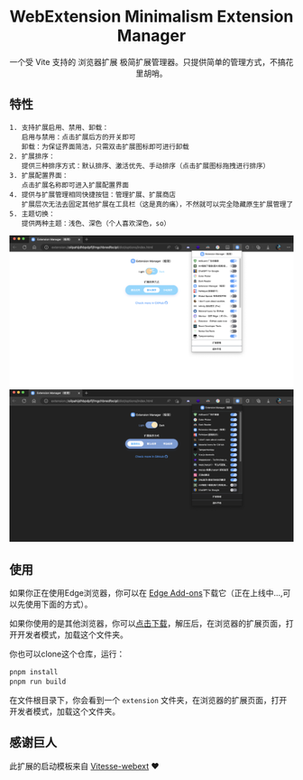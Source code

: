 <h1 align='center'>WebExtension Minimalism Extension Manager</h1>

<p align='center'>一个受 Vite 支持的 浏览器扩展 极简扩展管理器。只提供简单的管理方式，不搞花里胡哨。</p>

## 特性
    1. 支持扩展启用、禁用、卸载：
       启用与禁用：点击扩展后方的开关即可
       卸载：为保证界面简洁，只需双击扩展图标即可进行卸载
    2. 扩展排序：
       提供三种排序方式：默认排序、激活优先、手动排序（点击扩展图标拖拽进行排序）
    3. 扩展配置界面：
       点击扩展名称即可进入扩展配置界面
    4. 提供与扩展管理相同快捷按钮：管理扩展、扩展商店
       扩展层次无法去固定其他扩展在工具栏（这是真的痛），不然就可以完全隐藏原生扩展管理了
    5. 主题切换：
       提供两种主题：浅色、深色（个人喜欢深色，so）

<p align="center">
<img width="655" src="https://raw.githubusercontent.com/AnthonyJu/static/main/minimalism-extension-manager/light.jpg"><br/>
<img width="655" src="https://raw.githubusercontent.com/AnthonyJu/static/main/minimalism-extension-manager/dark.jpg"><br/>
</p>

## 使用

如果你正在使用Edge浏览器，你可以在 [Edge Add-ons](https://microsoftedge.microsoft.com/addons/detail/pfiggkflfkhohkmegglgnlgakdbmjdfh)下载它（正在上线中...,可以先使用下面的方式）。

如果你使用的是其他浏览器，你可以[点击下载](https://raw.githubusercontent.com/AnthonyJu/static/main/minimalism-extension-manager/extension.zip)，解压后，在浏览器的扩展页面，打开开发者模式，加载这个文件夹。

你也可以clone这个仓库，运行：
    
```bash
pnpm install
pnpm run build
```
在文件根目录下，你会看到一个 `extension` 文件夹，在浏览器的扩展页面，打开开发者模式，加载这个文件夹。


## 感谢巨人

此扩展的启动模板来自 [Vitesse-webext](https://github.com/antfu/vitesse-webext) ❤️
